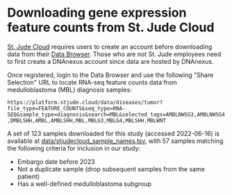 # Downloading gene expression feature counts from St. Jude Cloud

[St. Jude Cloud](https://www.stjude.cloud/) requires users to create an account before downloading data from their [Data Browser](https://platform.stjude.cloud/data/diseases/paired-tumor-normal).
Those who are not St. Jude employees need to first create a DNAnexus account since data are hosted by DNAnexus.

Once registered, login to the Data Browser and use the following "Share Selection" URL to locate RNA-seq feature counts data from medulloblastoma (MBL) diagnosis samples:

`https://platform.stjude.cloud/data/diseases/tumor?file_type=FEATURE_COUNTS&seq_type=RNA-SEQ&sample_type=diagnosis&search=MBL&selected_tags=AMBLNWSG3,AMBLNWSG4,DMBLSHH,AMBL,AMBLSHH,MBL,MBLG3,MBLG4,MBLSHH,MBLWNT`

A set of 123 samples downloaded for this study (accessed 2022-06-16) is available at [data/stjudecloud_sample_names.tsv](data/stjudecloud_sample_names.tsv), with 57 samples matching the following criteria for inclusion in our study:

- Embargo date before 2023
- Not a duplicate sample (drop subsequent samples from the same patient)
- Has a well-defined medulloblastoma subgroup
